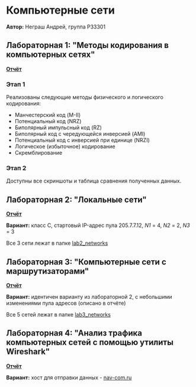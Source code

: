 # Компьютерные сети
**Автор:** Неграш Андрей, группа P33301

## Лабораторная 1: "Методы кодирования в компьютерных сетях"
[**Отчёт**](https://github.com/ANegrash/ITMO-all/blob/master/6%20Computer%20networks/lab1.docx)

### Этап 1
Реализованы следующие методы физического и логического кодирования:
- Манчестерский код (M-II)
- Потенциальный код (NRZ)
- Биполярный импульсный код (RZ)
- Биполярный код с чередующейся инверсией (AMI)
- Потенциальный код с инверсией при единице (NRZI)
- Логическое (избыточное) кодирование
- Скремблирование

### Этап 2
Доступны все скриншоты и таблица сравнения полученных данных.

## Лабораторная 2: "Локальные сети"
[**Отчёт**](https://github.com/ANegrash/ITMO-all/blob/master/6%20Computer%20networks/lab2.docx)

**Вариант:** класс C, стартовый IP-адрес пула 205.7.7.12, *N1* = 4, *N2* = 2, *N3* = 3

Все 3 сети лежат в папке [lab2_networks](https://github.com/ANegrash/ITMO-all/tree/master/6%20Computer%20networks/lab2_networks)

## Лабораторная 3: "Компьютерные сети с маршрутизаторами"
[**Отчёт**](https://github.com/ANegrash/ITMO-all/blob/master/6%20Computer%20networks/lab3.docx)

**Вариант:** идентичен варианту из лабораторной 2, с небольшими изменениями пула адресов (описано в отчёте)

Все 5 сетей лежат в папке [lab3_networks](https://github.com/ANegrash/ITMO-all/tree/master/6%20Computer%20networks/lab3_networks)

## Лабораторная 4: "Анализ трафика компьютерных сетей с помощью утилиты Wireshark"
[**Отчёт**](https://github.com/ANegrash/ITMO-all/blob/master/6%20Computer%20networks/lab4.docx)

**Вариант:** хост для отправки данных - [nav-com.ru](https://nav-com.ru)
